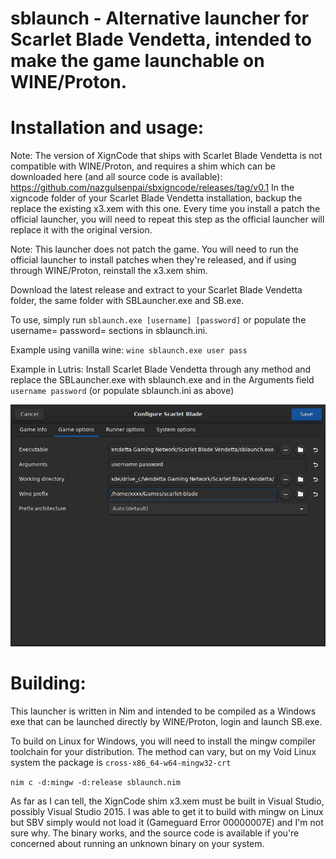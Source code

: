 # sblaunch - Alternative launcher for Scarlet Blade Vendetta, intended to make the game launchable on WINE/Proton. 

# Installation and usage:
Note: The version of XignCode that ships with Scarlet Blade Vendetta is not compatible with WINE/Proton, and requires a shim which can be downloaded here (and all source code is available):
https://github.com/nazgulsenpai/sbxigncode/releases/tag/v0.1
In the xigncode folder of your Scarlet Blade Vendetta installation, backup the replace the existing x3.xem with this one. Every time you install a patch the official launcher, you will need to repeat this step as the official launcher will replace it with the original version.

Note: This launcher does not patch the game. You will need to run the official launcher to install patches when they're released, and if using through WINE/Proton, reinstall the x3.xem shim. 

Download the latest release and extract to your Scarlet Blade Vendetta folder, the same folder with SBLauncher.exe and SB.exe. 

To use, simply run `sblaunch.exe [username] [password]` or populate the username= password= sections in sblaunch.ini. 

Example using vanilla wine: `wine sblaunch.exe user pass`

Example in Lutris: Install Scarlet Blade Vendetta through any method and replace the SBLauncher.exe with sblaunch.exe and in the Arguments field `username password` (or populate sblaunch.ini as above)

![Screenshot](https://github.com/nazgulsenpai/sblaunch/blob/master/images/lutris.jpg)

# Building:
This launcher is written in Nim and intended to be compiled as a Windows exe that can be launched directly by WINE/Proton, login and launch SB.exe.

To build on Linux for Windows, you will need to install the mingw compiler toolchain for your distribution. The method can vary, but on my Void Linux system the package is `cross-x86_64-w64-mingw32-crt`

`nim c -d:mingw -d:release sblaunch.nim` 

As far as I can tell, the XignCode shim x3.xem must be built in Visual Studio, possibly Visual Studio 2015. I was able to get it to build with mingw on Linux but SBV simply would not load it (Gameguard Error 00000007E) and I'm not sure why. The binary works, and the source code is available if you're concerned about running an unknown binary on your system.

